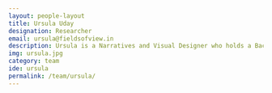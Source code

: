 ```yaml
---
layout: people-layout
title: Ursula Uday
designation: Researcher
email: ursula@fieldsofview.in
description: Ursula is a Narratives and Visual Designer who holds a Bachelor of Design degree from Srishti Institute of Arts, Design and Technology, Bangalore. You will mostly find her playing tabletop games or reading about mythology or young fiction. She is passionate about breakthroughs in AR/VR/XR possibilities. She challenges herself to always make her creations, designs & tasks simple to perceive, retain and practice with inclusivity. Her ideologies are circular economy-driven & DIYs. She pursues Game Design and study of Experience & Social Economy to explore dimensions of learning in Education, Community, Health, Family & Financial Planning and Spirituality. Being part of World Oneness Youth Changemaker, Ekam Mithras & learning from the stories of people, she aspires to be a compassionate human coming from a beautiful state of consciousness.
img: ursula.jpg
category: team
ide: ursula
permalink: /team/ursula/
---
```

